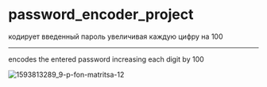 # password_encoder_project
кодирует введенный пароль увеличивая каждую цифру на 100
***
encodes the entered password increasing each digit by 100

![1593813289_9-p-fon-matritsa-12](https://user-images.githubusercontent.com/122513124/227899522-23a30438-9c3c-42ee-bc89-9090a7098933.jpg)
